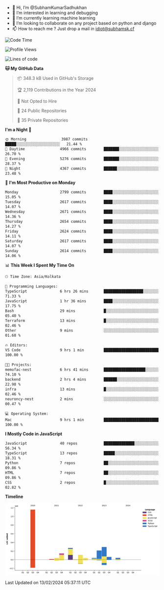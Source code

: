 - 👋 Hi, I’m @SubhamKumarSadhukhan
- 👀 I’m interested in learning and debugging
- 🌱 I’m currently learning machine learning
- 💞️ I’m looking to collaborate on any project based on python and django
- 📫 How to reach me ?
      Just drop a mail in idiot@subhamsk.cf

<!---
SubhamKumarSadhukhan/SubhamKumarSadhukhan is a ✨ special ✨ repository because its `README.md` (this file) appears on your GitHub profile.
You can click the Preview link to take a look at your changes.
--->


<!--START_SECTION:waka-->
![Code Time](http://img.shields.io/badge/Code%20Time-1%2C937%20hrs%2038%20mins-blue)

![Profile Views](http://img.shields.io/badge/Profile%20Views-0-blue)

![Lines of code](https://img.shields.io/badge/From%20Hello%20World%20I%27ve%20Written-2.4%20million%20lines%20of%20code-blue)

**🐱 My GitHub Data** 

> 📦 348.3 kB Used in GitHub's Storage 
 > 
> 🏆 2,119 Contributions in the Year 2024
 > 
> 🚫 Not Opted to Hire
 > 
> 📜 24 Public Repositories 
 > 
> 🔑 35 Private Repositories 
 > 
**I'm a Night 🦉** 

```text
🌞 Morning                3987 commits        █████░░░░░░░░░░░░░░░░░░░░   21.44 % 
🌆 Daytime                4966 commits        ███████░░░░░░░░░░░░░░░░░░   26.70 % 
🌃 Evening                5276 commits        ███████░░░░░░░░░░░░░░░░░░   28.37 % 
🌙 Night                  4367 commits        ██████░░░░░░░░░░░░░░░░░░░   23.48 % 
```
📅 **I'm Most Productive on Monday** 

```text
Monday                   2799 commits        ████░░░░░░░░░░░░░░░░░░░░░   15.05 % 
Tuesday                  2617 commits        ████░░░░░░░░░░░░░░░░░░░░░   14.07 % 
Wednesday                2671 commits        ████░░░░░░░░░░░░░░░░░░░░░   14.36 % 
Thursday                 2654 commits        ████░░░░░░░░░░░░░░░░░░░░░   14.27 % 
Friday                   2624 commits        ████░░░░░░░░░░░░░░░░░░░░░   14.11 % 
Saturday                 2617 commits        ████░░░░░░░░░░░░░░░░░░░░░   14.07 % 
Sunday                   2614 commits        ████░░░░░░░░░░░░░░░░░░░░░   14.06 % 
```


📊 **This Week I Spent My Time On** 

```text
🕑︎ Time Zone: Asia/Kolkata

💬 Programming Languages: 
TypeScript               6 hrs 26 mins       ██████████████████░░░░░░░   71.33 % 
JavaScript               1 hr 36 mins        ████░░░░░░░░░░░░░░░░░░░░░   17.75 % 
Bash                     29 mins             █░░░░░░░░░░░░░░░░░░░░░░░░   05.40 % 
Terraform                13 mins             █░░░░░░░░░░░░░░░░░░░░░░░░   02.46 % 
Other                    9 mins              ░░░░░░░░░░░░░░░░░░░░░░░░░   01.68 % 

🔥 Editors: 
VS Code                  9 hrs 1 min         █████████████████████████   100.00 % 

🐱‍💻 Projects: 
memofac-nest             6 hrs 41 mins       ███████████████████░░░░░░   74.10 % 
backend                  2 hrs 4 mins        ██████░░░░░░░░░░░░░░░░░░░   22.98 % 
infra                    13 mins             █░░░░░░░░░░░░░░░░░░░░░░░░   02.46 % 
neuroncy-nest            2 mins              ░░░░░░░░░░░░░░░░░░░░░░░░░   00.47 % 

💻 Operating System: 
Mac                      9 hrs 1 min         █████████████████████████   100.00 % 
```

**I Mostly Code in JavaScript** 

```text
JavaScript               40 repos            ██████████████░░░░░░░░░░░   56.34 % 
TypeScript               13 repos            █████░░░░░░░░░░░░░░░░░░░░   18.31 % 
Python                   7 repos             ██░░░░░░░░░░░░░░░░░░░░░░░   09.86 % 
HTML                     7 repos             ██░░░░░░░░░░░░░░░░░░░░░░░   09.86 % 
CSS                      2 repos             █░░░░░░░░░░░░░░░░░░░░░░░░   02.82 % 
```



**Timeline**

![Lines of Code chart](https://raw.githubusercontent.com/SubhamKumarSadhukhan/SubhamKumarSadhukhan/main/assets/bar_graph.png)


 Last Updated on 13/02/2024 05:37:11 UTC
<!--END_SECTION:waka-->
